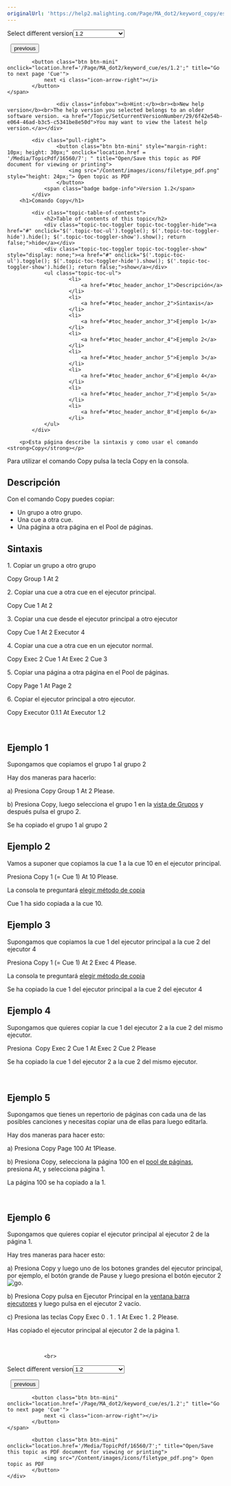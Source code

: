```yaml
---
originalUrl: 'https://help2.malighting.com/Page/MA_dot2/keyword_copy/es/1.2'
---
```


<div class="topic-navigation">

<div class="pull-right">
	<span class="pull-left">


<div class="pull-left">
<form action="/Topic/SetCurrentVersionNumber" class="form-inline" id="frmTagSelector" method="post">	<span class="form-mini">
		<div class="input-prepend"><span class="add-on">Select different version</span><select autocomplete="off" id="versionNumberId" name="versionNumberId" onchange="$(this).closest('#frmTagSelector').submit();" style="width: 120px;"><option value="">- latest -</option>
<option value="3">1.1</option>
<option selected="selected" value="7">1.2</option>
<option value="12">1.3</option>
<option value="16">1.5</option>
<option value="29">1.9</option>
</select></div>
		<input data-val="true" data-val-number="The field Int32 must be a number." data-val-required="The Int32 field is required." id="ProductId" name="ProductId" type="hidden" value="7">
		<input id="CurrentGuid" name="CurrentGuid" type="hidden" value="6f42e54b-e064-46ad-b3c5-c5341be8e50d">
	</span>
</form></div>&nbsp;	</span>
	<span class="pull-right" style="white-space: nowrap;">
			<button class="btn btn-mini" onclick="location.href='/Page/MA_dot2/keyword_clone/es/1.2'; " title="Go to previous page 'Clone'">
				<i class="icon-arrow-left"></i> previous
			</button>

			<button class="btn btn-mini" onclick="location.href='/Page/MA_dot2/keyword_cue/es/1.2';" title="Go to next page 'Cue'">
				next <i class="icon-arrow-right"></i> 
			</button>
	</span>
</div>
<div class="clear-fix" style="margin-bottom: 10px"></div>
</div>

					<div class="infobox"><b>Hint:</b><br><b>New help version</b><br>The help version you selected belongs to an older software version. <a href="/Topic/SetCurrentVersionNumber/29/6f42e54b-e064-46ad-b3c5-c5341be8e50d">You may want to view the latest help version.</a></div>

			<div class="pull-right">
					<button class="btn btn-mini" style="margin-right: 10px; height: 30px;" onclick="location.href = '/Media/TopicPdf/16560/7'; " title="Open/Save this topic as PDF document for viewing or printing">
						<img src="/Content/images/icons/filetype_pdf.png" style="height: 24px;"> Open topic as PDF
					</button>
				<span class="badge badge-info">Version 1.2</span>
			</div>
		<h1>Comando Copy</h1>

			<div class="topic-table-of-contents">
				<h2>Table of contents of this topic</h2>
				<div class="topic-toc-toggler topic-toc-toggler-hide"><a href="#" onclick="$('.topic-toc-ul').toggle(); $('.topic-toc-toggler-hide').hide(); $('.topic-toc-toggler-show').show(); return false;">hide</a></div>
				<div class="topic-toc-toggler topic-toc-toggler-show" style="display: none;"><a href="#" onclick="$('.topic-toc-ul').toggle(); $('.topic-toc-toggler-hide').show(); $('.topic-toc-toggler-show').hide(); return false;">show</a></div>
				<ul class="topic-toc-ul">
						<li>
							<a href="#toc_header_anchor_1">Descripción</a>
						</li>
						<li>
							<a href="#toc_header_anchor_2">Sintaxis</a>
						</li>
						<li>
							<a href="#toc_header_anchor_3">Ejemplo 1</a>
						</li>
						<li>
							<a href="#toc_header_anchor_4">Ejemplo 2</a>
						</li>
						<li>
							<a href="#toc_header_anchor_5">Ejemplo 3</a>
						</li>
						<li>
							<a href="#toc_header_anchor_6">Ejemplo 4</a>
						</li>
						<li>
							<a href="#toc_header_anchor_7">Ejemplo 5</a>
						</li>
						<li>
							<a href="#toc_header_anchor_8">Ejemplo 6</a>
						</li>
				</ul>
			</div>

		<p>Esta página describe la sintaxis y como usar el comando <strong>Copy</strong></p>

<p>Para utilizar el comando Copy pulsa la tecla&nbsp;<span class="hardkey">Copy</span>&nbsp;en la consola.</p>

<a name="toc_header_anchor_1" id="toc_header_anchor_1" class="topic-toc-item"></a><h2>Descripción</h2>

<p>Con el comando Copy puedes copiar:</p>

<ul>
	<li>Un grupo a otro grupo.</li>
	<li>Una cue a otra cue.</li>
	<li>Una página a otra página en el Pool de páginas.</li>
</ul>

<a name="toc_header_anchor_2" id="toc_header_anchor_2" class="topic-toc-item"></a><h2>Sintaxis</h2>

<p>1. Copiar un grupo a otro grupo</p>

<div class="cl_input">Copy Group 1 At 2</div>

<p>2. Copiar una cue&nbsp;a otra&nbsp;cue en el ejecutor principal.</p>

<div class="cl_input">Copy Cue 1 At 2</div>

<p>3. Copiar una cue&nbsp;desde el ejecutor principal a otro ejecutor</p>

<div class="cl_input">Copy Cue 1 At 2 Executor 4</div>

<p>4. Copiar una cue a otra cue&nbsp;en un ejecutor normal.&nbsp;</p>

<div class="cl_input">Copy Exec 2 Cue 1 At Exec 2 Cue 3</div>

<p>5. Copiar una página a otra página en el Pool de páginas.</p>

<div class="cl_input">Copy Page 1 At Page 2</div>

<p>6. Copiar el ejecutor principal a otro ejecutor.</p>

<div class="cl_input">Copy Executor 0.1.1 At Executor 1.2</div>

<p>&nbsp;</p>

<a name="toc_header_anchor_3" id="toc_header_anchor_3" class="topic-toc-item"></a><h2>Ejemplo 1</h2>

<p>Supongamos que copiamos el grupo 1 al grupo 2</p>

<p>Hay dos maneras para hacerlo:</p>

<p>a) Presiona&nbsp;<span class="hardkey">Copy</span> <span class="hardkey">Group</span> <span class="hardkey">1</span> <span class="hardkey">At</span> <span class="hardkey">2</span> <span class="hardkey">Please</span>.</p>

<p>b) Presiona&nbsp;<span class="hardkey">Copy</span>, luego selecciona el grupo 1 en la&nbsp;<a href="/Topic/a28e845d-664a-4bff-8f81-d6039857b1de">vista de Grupos</a>&nbsp;y después pulsa el grupo 2.</p>

<p>Se ha copiado el grupo 1 al grupo 2</p>

<a name="toc_header_anchor_4" id="toc_header_anchor_4" class="topic-toc-item"></a><h2>Ejemplo 2</h2>

<p>Vamos a suponer que copiamos la cue 1 a la cue 10 en el ejecutor principal.</p>

<p>Presiona&nbsp;<span class="hardkey">Copy</span> <span class="hardkey">1</span> (= Cue 1) <span class="hardkey">At</span> <span class="hardkey">10</span> <span class="hardkey">Please</span>.</p>

<p>La consola te preguntará&nbsp;<a href="/Topic/72491e09-96f4-41c6-a876-394ee91fecf2">elegir método de copia</a></p>

<p>Cue&nbsp;1 ha sido copiada a la cue 10.</p>

<a name="toc_header_anchor_5" id="toc_header_anchor_5" class="topic-toc-item"></a><h2>Ejemplo 3</h2>

<p>Supongamos que copiamos la cue 1 del ejecutor principal a la cue 2 del ejecutor 4</p>

<p>Presiona <span class="hardkey">Copy</span>&nbsp;<span class="hardkey">1</span> (= Cue 1) <span class="hardkey">At</span> <span class="hardkey">2</span> <span class="hardkey">Exec</span> <span class="hardkey">4</span> <span class="hardkey">Please</span>.</p>

<p>La consola te preguntará&nbsp;<a href="/Topic/72491e09-96f4-41c6-a876-394ee91fecf2">elegir método de copia</a></p>

<p>Se ha copiado la cue 1 del ejecutor principal a la cue 2 del ejecutor 4</p>

<a name="toc_header_anchor_6" id="toc_header_anchor_6" class="topic-toc-item"></a><h2>Ejemplo 4</h2>

<p>Supongamos que quieres copiar la cue&nbsp;1 del ejecutor 2 a la cue 2 del mismo ejecutor.</p>

<p>Presiona&nbsp;&nbsp;<span class="hardkey">Copy</span>&nbsp;<span class="hardkey">Exec</span>&nbsp;<span class="hardkey">2</span>&nbsp;<span class="hardkey">Cue</span>&nbsp;<span class="hardkey">1</span>&nbsp;<span class="hardkey">At</span>&nbsp;<span class="hardkey">Exec</span>&nbsp;<span class="hardkey">2</span>&nbsp;<span class="hardkey">Cue</span>&nbsp;<span class="hardkey">2</span>&nbsp;<span class="hardkey">Please</span>&nbsp; &nbsp; &nbsp; &nbsp; &nbsp; &nbsp; &nbsp; &nbsp;</p>

<p>Se ha copiado la cue 1 del ejecutor 2 a la cue 2 del mismo ejecutor.&nbsp; &nbsp; &nbsp; &nbsp; &nbsp; &nbsp; &nbsp; &nbsp; &nbsp; &nbsp; &nbsp; &nbsp; &nbsp; &nbsp; &nbsp; &nbsp; &nbsp; &nbsp; &nbsp; &nbsp; &nbsp; &nbsp; &nbsp; &nbsp; &nbsp; &nbsp; &nbsp; &nbsp; &nbsp; &nbsp; &nbsp; &nbsp; &nbsp; &nbsp; &nbsp; &nbsp; &nbsp; &nbsp; &nbsp; &nbsp; &nbsp; &nbsp; &nbsp; &nbsp; &nbsp; &nbsp; &nbsp; &nbsp; &nbsp; &nbsp; &nbsp; &nbsp; &nbsp; &nbsp; &nbsp; &nbsp; &nbsp; &nbsp; &nbsp; &nbsp; &nbsp; &nbsp; &nbsp; &nbsp; &nbsp; &nbsp; &nbsp; &nbsp; &nbsp; &nbsp; &nbsp; &nbsp; &nbsp; &nbsp;&nbsp;</p>

<a name="toc_header_anchor_7" id="toc_header_anchor_7" class="topic-toc-item"></a><h2>Ejemplo 5</h2>

<p>Supongamos que tienes un repertorio de páginas con cada una de las posibles canciones y necesitas copiar una de ellas para luego editarla.</p>

<p>Hay dos maneras para hacer esto:</p>

<p>a) Presiona&nbsp;<span class="hardkey">Copy</span>&nbsp;<span class="hardkey">Page</span>&nbsp;<span class="hardkey">100</span>&nbsp;<span class="hardkey">At</span>&nbsp;<span class="hardkey">1Please</span>.</p>

<p>b) Presiona&nbsp;<span class="hardkey">Copy</span>, selecciona la&nbsp;<span class="softkey">página 100</span>&nbsp;en el&nbsp;<a href="/Topic/5525b66b-92c6-4e03-b351-3976dc15cb5b">pool de páginas</a>, presiona&nbsp;<span class="hardkey">At</span>, y selecciona&nbsp;<span class="softkey">página 1</span>.</p>

<p>La página 100 se ha copiado a la 1.</p>

<p>&nbsp;</p>

<a name="toc_header_anchor_8" id="toc_header_anchor_8" class="topic-toc-item"></a><h2>Ejemplo 6</h2>

<p>Supongamos que quieres copiar el ejecutor principal al ejecutor 2 de la página 1.</p>

<p>Hay tres maneras para hacer esto:</p>

<p>a) Presiona&nbsp;<span class="hardkey">Copy</span>&nbsp;y luego uno de los botones grandes del ejecutor principal, por ejemplo, el botón grande de&nbsp;<span class="hardkey">Pause</span>&nbsp;y luego presiona el botón ejecutor 2&nbsp;<span class="hardkey"><img alt="go" src="/Media/Mlg/go_1.png"></span>.</p>

<p>b) Presiona&nbsp;<span class="hardkey">Copy</span>&nbsp;pulsa en&nbsp;<span class="softkey">Ejecutor Principal</span>&nbsp;en la&nbsp;<a href="/Topic/d8ca000e-cf13-448d-ac3e-129272e731d8">ventana barra ejecutores</a>&nbsp;y luego pulsa en el&nbsp;<span class="softkey">ejecutor 2</span>&nbsp;vacío.</p>

<p>c) Presiona las teclas&nbsp;<span class="hardkey">Copy</span>&nbsp;<span class="hardkey">Exec</span>&nbsp;<span class="hardkey">0</span>&nbsp;<span class="hardkey">.</span>&nbsp;<span class="hardkey">1</span>&nbsp;<span class="hardkey">.</span>&nbsp;<span class="hardkey">1</span>&nbsp;<span class="hardkey">At</span>&nbsp;<span class="hardkey">Exec</span>&nbsp;<span class="hardkey">1</span>&nbsp;<span class="hardkey">.</span>&nbsp;<span class="hardkey">2</span>&nbsp;<span class="hardkey">Please</span>.</p>

<p>Has copiado el ejecutor principal al ejecutor 2 de la página 1.</p>

<p>&nbsp;</p>


				<br>
<div class="topic-navigation">

<div class="pull-right">
	<span class="pull-left">


<div class="pull-left">
<form action="/Topic/SetCurrentVersionNumber" class="form-inline" id="frmTagSelector" method="post">	<span class="form-mini">
		<div class="input-prepend"><span class="add-on">Select different version</span><select autocomplete="off" id="versionNumberId" name="versionNumberId" onchange="$(this).closest('#frmTagSelector').submit();" style="width: 120px;"><option value="">- latest -</option>
<option value="3">1.1</option>
<option selected="selected" value="7">1.2</option>
<option value="12">1.3</option>
<option value="16">1.5</option>
<option value="29">1.9</option>
</select></div>
		<input data-val="true" data-val-number="The field Int32 must be a number." data-val-required="The Int32 field is required." id="ProductId" name="ProductId" type="hidden" value="7">
		<input id="CurrentGuid" name="CurrentGuid" type="hidden" value="6f42e54b-e064-46ad-b3c5-c5341be8e50d">
	</span>
</form></div>&nbsp;	</span>
	<span class="pull-right" style="white-space: nowrap;">
			<button class="btn btn-mini" onclick="location.href='/Page/MA_dot2/keyword_clone/es/1.2'; " title="Go to previous page 'Clone'">
				<i class="icon-arrow-left"></i> previous
			</button>

			<button class="btn btn-mini" onclick="location.href='/Page/MA_dot2/keyword_cue/es/1.2';" title="Go to next page 'Cue'">
				next <i class="icon-arrow-right"></i> 
			</button>
	</span>
</div>
	<div class="clear-fix"></div>
	<div class="pull-right">
	
			<button class="btn btn-mini" onclick="location.href='/Media/TopicPdf/16560/7';" title="Open/Save this topic as PDF document for viewing or printing">
				<img src="/Content/images/icons/filetype_pdf.png"> Open topic as PDF
			</button>
	</div>
<div class="clear-fix" style="margin-bottom: 10px"></div>
</div>

	
